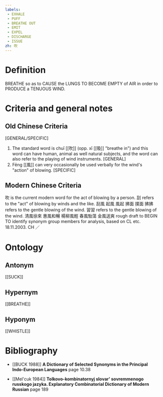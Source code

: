 ```yaml
---
labels: 
 - EXHALE
 - PUFF
 - BREATHE OUT
 - EMIT
 - EXPEL
 - DISCHARGE
 - ISSUE
zh: 吹
---
```


# Definition
BREATHE so as to CAUSE the LUNGS TO BECOME EMPTY of AIR in order to PRODUCE a TENUOUS WIND.
# Criteria and general notes
## Old Chinese Criteria
[GENERAL/SPECIFIC]
1. The standard word is chuī [[吹]] (opp. xī [[吸]] "breathe in") and this word can have human, animal as well natural subjects, and the word can also refer to the playing of wind instruments.
[GENERAL]
2. Fēng [[風]] can very occasionally be used verbally for the wind's "action" of blowing.
[SPECIFIC]
## Modern Chinese Criteria
吹 is the current modern word for the act of blowing by a person.
刮 refers to the "act" of blowing by winds and the like.
刮風
起風
風起
拂面
撲面
拂拂 refers to the gentle blowing of the wind.
習習 refers to the gentle blowing of the wind.
清風徐來
惠風和暢
楊柳風輕
春風駘蕩
金風送爽
rough draft to BEGIN TO identify synonym group members for analysis, based on CL etc. 18.11.2003. CH ／
# Ontology

## Antonym
[[SUCK]]
## Hypernym
[[BREATHE]]
## Hyponym
[[WHISTLE]]
# Bibliography
- [[BUCK 1988]]
**A Dictionary of Selected Synonyms in the Principal Indo-European Languages** page 10.38

- [[Mel'cuk 1984]]
**Tolkovo-kombinatornyj slovar' sovremmenogo russkogo jazyka. Explanatory Combinatorial Dictionary of Modern Russian** page 189
